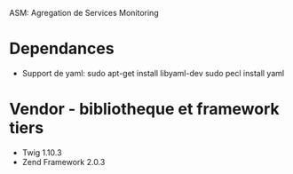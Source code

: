 ASM: Agregation de Services Monitoring

# Dependances

- Support de yaml:
    sudo apt-get install libyaml-dev
    sudo pecl install yaml

# Vendor - bibliotheque et framework tiers

- Twig 1.10.3
- Zend Framework 2.0.3